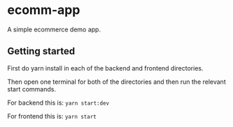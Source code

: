 # ecomm-app

A simple ecommerce demo app.

## Getting started

First do yarn install in each of the backend and frontend directories.

Then open one terminal for both of the directories and then run the relevant start commands.

For backend this is: `yarn start:dev`

For frontend this is: `yarn start`
